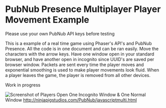 # PubNub Presence Multiplayer Player Movement Example

Please use your own PubNub API keys before testing

This is a example of a real time game using Phaser's API's and PubNub Presence. All the code is in one document and can be ran easily.  Move the characters with the arrow keys. Have one window open in your standard browser, and have another open in incognito since UUID's are saved per browser window.  Packets are sent every time the player moves and exponential smoothing is used to make player movements look fluid. When a player leaves the game, the player is removed from all other devices.

Work in progress

![Screenshot of Players](http://i.imgur.com/inQNkx4.png)
Open One Incognito Window & One Normal Window
http://ninjapigstudios.com/PubNub/javascriptmulti.html
